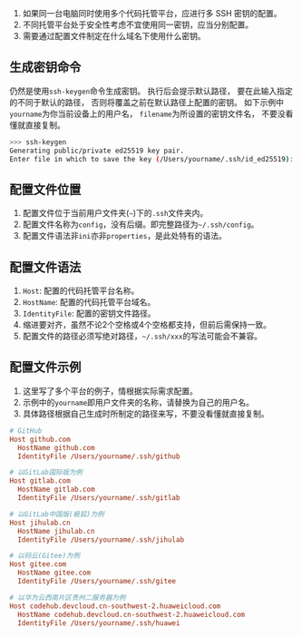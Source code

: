 <Bilibili vid="BV1Mr421c7S3" />

1. 如果同一台电脑同时使用多个代码托管平台，应进行多 SSH 密钥的配置。
2. 不同托管平台处于安全性考虑不宜使用同一密钥，应当分别配置。
3. 需要通过配置文件制定在什么域名下使用什么密钥。

## 生成密钥命令

仍然是使用`ssh-keygen`命令生成密钥。
执行后会提示默认路径，
要在此输入指定的不同于默认的路径，
否则将覆盖之前在默认路径上配置的密钥。
如下示例中`yourname`为你当前设备上的用户名，
`filename`为所设置的密钥文件名，
不要没看懂就直接复制。

```sh
>>> ssh-keygen
Generating public/private ed25519 key pair.
Enter file in which to save the key (/Users/yourname/.ssh/id_ed25519): /User/yourname/.ssh/filename
```

## 配置文件位置

1. 配置文件位于当前用户文件夹(`~`)下的`.ssh`文件夹内。
2. 配置文件名称为`config`，没有后缀。即完整路径为`~/.ssh/config`。
3. 配置文件语法非`ini`亦非`properties`，是此处特有的语法。

## 配置文件语法

1. `Host`: 配置的代码托管平台名称。
2. `HostName`: 配置的代码托管平台域名。
3. `IdentityFile`: 配置的密钥文件路径。
4. 缩进要对齐，虽然不论2个空格或4个空格都支持，但前后需保持一致。
5. 配置文件的路径必须写绝对路径，`~/.ssh/xxx`的写法可能会不兼容。

## 配置文件示例

1. 这里写了多个平台的例子，情根据实际需求配置。
2. 示例中的`yourname`即用户文件夹的名称，请替换为自己的用户名。
3. 具体路径根据自己生成时所制定的路径来写，不要没看懂就直接复制。

```ini
# GitHub
Host github.com
  HostName github.com
  IdentityFile /Users/yourname/.ssh/github

# 以GitLab国际版为例
Host gitlab.com
  HostName gitlab.com
  IdentityFile /Users/yourname/.ssh/gitlab

# 以GitLab中国版(极狐)为例
Host jihulab.cn
  HostName jihulab.cn
  IdentityFile /Users/yourname/.ssh/jihulab

# 以码云(Gitee)为例
Host gitee.com
  HostName gitee.com
  IdentityFile /Users/yourname/.ssh/gitee

# 以华为云西南片区贵州二服务器为例
Host codehub.devcloud.cn-southwest-2.huaweicloud.com
  HostName codehub.devcloud.cn-southwest-2.huaweicloud.com
  IdentityFile /Users/yourname/.ssh/huawei
```

